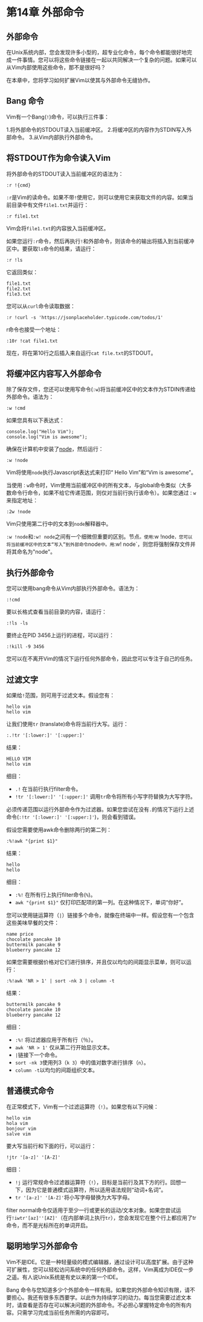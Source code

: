 # 第14章 外部命令

## 外部命令

在Unix系统内部，您会发现许多小型的，超专业化命令，每个命令都能很好地完成一件事情。您可以将这些命令链接在一起以共同解决一个复杂的问题。如果可以从Vim内部使用这些命令，那不是很好吗？

在本章中，您将学习如何扩展Vim以使其与外部命令无缝协作。

## Bang 命令

Vim有一个Bang\(`!`\)命令，可以执行三件事：

1.将外部命令的STDOUT读入当前缓冲区。 2.将缓冲区的内容作为STDIN写入外部命令。 3.从Vim内部执行外部命令。

## 将STDOUT作为命令读入Vim

将外部命令的STDOUT读入当前缓冲区的语法为：

```text
:r !{cmd}
```

`:r`是Vim的读命令。如果不带`!`使用它，则可以使用它来获取文件的内容。如果当前目录中有文件`file1.txt`并运行：

```text
:r file1.txt
```

Vim会将`file1.txt`的内容放入当前缓冲区。

如果您运行`:r`命令，然后再执行`!`和外部命令，则该命令的输出将插入到当前缓冲区中。要获取`ls`命令的结果，请运行：

```text
:r !ls
```

它返回类似：

```text
file1.txt
file2.txt
file3.txt
```

您可以从`curl`命令读取数据：

```text
:r !curl -s 'https://jsonplaceholder.typicode.com/todos/1'
```

r命令也接受一个地址：

```text
:10r !cat file1.txt
```

现在，将在第10行之后插入来自运行`cat file.txt`的STDOUT。

## 将缓冲区内容写入外部命令

除了保存文件，您还可以使用写命令\(`:w`\)将当前缓冲区中的文本作为STDIN传递给外部命令。语法为：

```text
:w !cmd
```

如果您具有以下表达式：

```text
console.log("Hello Vim");
console.log("Vim is awesome");
```

确保在计算机中安装了[node](https://nodejs.org/en/)，然后运行：

```text
:w !node
```

Vim将使用`node`执行Javascript表达式来打印“ Hello Vim”和“Vim is awesome”。

当使用`：w`命令时，Vim使用当前缓冲区中的所有文本，与global命令类似（大多数命令行命令，如果不给它传递范围，则仅对当前行执行该命令）。如果您通过`：w`来指定地址：

```text
:2w !node
```

Vim只使用第二行中的文本到`node`解释器中。

`:w !node`和`:w! node`之间有一个细微但重要的区别。节点`。使用`:w !node`，您可以将当前缓冲区中的文本“写入”到外部命令`node`中。用`:w! node\`，则您将强制保存文件并将其命名为"node"。

## 执行外部命令

您可以使用bang命令从Vim内部执行外部命令。语法为：

```text
:!cmd
```

要以长格式查看当前目录的内容，请运行：

```text
:!ls -ls
```

要终止在PID 3456上运行的进程，可以运行：

```text
:!kill -9 3456
```

您可以在不离开Vim的情况下运行任何外部命令，因此您可以专注于自己的任务。

## 过滤文字

如果给`!`范围，则可用于过滤文本。假设您有：

```text
hello vim
hello vim
```

让我们使用`tr` \(translate\)命令将当前行大写。运行：

```text
:.!tr '[:lower:]' '[:upper:]'
```

结果：

```text
HELLO VIM
hello vim
```

细目：

* `.!` 在当前行执行filter命令。
* `!tr '[:lower:]' '[:upper:]'` 调用`tr`命令将所有小写字符替换为大写字符。

必须传递范围以运行外部命令作为过滤器。如果您尝试在没有`.`的情况下运行上述命令\(`:!tr '[:lower:]' '[:upper:]'`\)，则会看到错误。

假设您需要使用awk命令删除两行的第二列：

```text
:%!awk "{print $1}"
```

结果：

```text
hello
hello
```

细目：

* `:%!`  在所有行上执行filter命令\(`%`\)。
* `awk "{print $1}"` 仅打印匹配项的第一列。在这种情况下，单词“你好”。

您可以使用链运算符（`|`）链接多个命令，就像在终端中一样。假设您有一个包含这些美味早餐的文件：

```text
name price
chocolate pancake 10
buttermilk pancake 9
blueberry pancake 12
```

如果您需要根据价格对它们进行排序，并且仅以均匀的间距显示菜单，则可以运行：

```text
:%!awk 'NR > 1' | sort -nk 3 | column -t
```

结果：

```text
buttermilk pancake 9
chocolate pancake 10
blueberry pancake 12
```

细目：

* `:%!` 将过滤器应用于所有行（％）。
* `awk 'NR > 1'` 仅从第二行开始显示文本。
* `|`链接下一个命令。
* `sort -nk 3`使用列3（`k 3`）中的值对数字进行排序（`n`）。
* `column -t`以均匀的间距组织文本。

## 普通模式命令

在正常模式下，Vim有一个过滤运算符（`!`）。如果您有以下问候：

```text
hello vim
hola vim
bonjour vim
salve vim
```

要大写当前行和下面的行，可以运行：

```text
!jtr '[a-z]' '[A-Z]'
```

细目：

* `!j` 运行常规命令过滤器运算符（`!`），目标是当前行及其下方的行。回想一下，因为它是普通模式运算符，所以适用语法规则“动词+名词”。
* `tr '[a-z]' '[A-Z]'`将小写字母替换为大写字母。

filter normal命令仅适用于至少一行或更长的运动/文本对象。如果您尝试运行`!iwtr'[az]''[AZ]'`（在内部单词上执行`tr`），您会发现它在整个行上都应用了tr命令，而不是光标所在的单词开启。

## 聪明地学习外部命令

Vim不是IDE。它是一种轻量级的模式编辑器，通过设计可以高度扩展。由于这种可扩展性，您可以轻松访问系统中的任何外部命令。这样，Vim离成为IDE仅一步之遥。有人说Unix系统是有史以来的第一个IDE。

Bang 命令与您知道多少个外部命令一样有用。如果您的外部命令知识有限，请不要担心。我还有很多东西要学。以此作为持续学习的动力。每当您需要过滤文本时，请查看是否存在可以解决问题的外部命令。不必担心掌握特定命令的所有内容。只需学习完成当前任务所需的内容即可。

